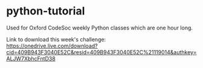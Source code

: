 # python-tutorial
Used for Oxford CodeSoc weekly Python classes which are one hour long.

Link to download this week's challenge:
https://onedrive.live.com/download?cid=409B943F3040E52C&resid=409B943F3040E52C%21119014&authkey=ALJW7XbhcFntD38
